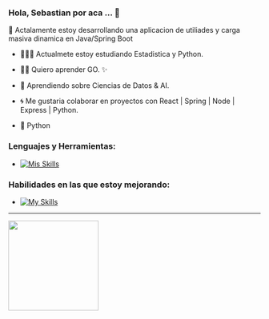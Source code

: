 ### Hola, Sebastian por aca ... 👋
<!-- **SebasGalvan/SebasGalvan** is a ✨ _special_ ✨ repository because its `README.md` (this file) appears on your GitHub profile. -->

📗 Actalamente estoy desarrollando una aplicacion de utiliades y carga masiva dinamica en Java/Spring Boot

- 👨🏻‍💻 Actualmete estoy estudiando Estadistica y Python.
- 🐱‍👤 Quiero aprender GO. ✨
- 🤖 Aprendiendo sobre Ciencias de Datos & AI. 
- 🌀 Me gustaria colaborar en proyectos con React | Spring | Node | Express | Python.

- 💖 Python


### Lenguajes y Herramientas:

- [![Mis Skills](
https://skillicons.dev/icons?i=html,css,bootstrap,js,jquery,ts,react,java,git,nodejs,webpack,vite,vscode,idea,figma,ps,netlify,git,github,gitlab,go,python,spring,express,mysql,postgres,mongodb,docker,sqlite,r&perline=10)](https://skillicons.dev)


### Habilidades en las que estoy mejorando:

- [![My Skills](https://skillicons.dev/icons?i=ts,react,nodejs,jest,angular,next,flask,fastapi,django&perline=10)](https://skillicons.dev)

----

<img height="180em" src="https://github-readme-stats-eight-theta.vercel.app/api/top-langs/?username=SebasGalvan&layout=compact&langs_count=8&theme=material-palenight"/>
